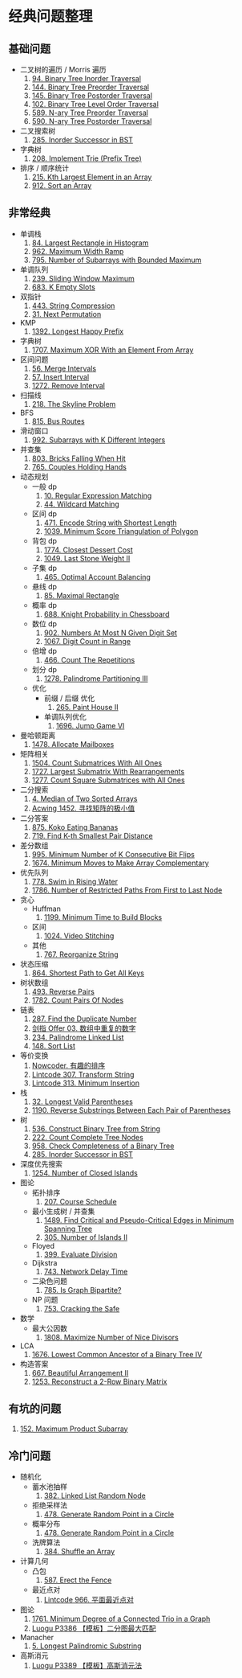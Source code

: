 # 经典问题整理

## 基础问题

- 二叉树的遍历 / Morris 遍历
  1. [94. Binary Tree Inorder Traversal](https://leetcode.com/problems/binary-tree-inorder-traversal)
  2. [144. Binary Tree Preorder Traversal](https://leetcode.com/problems/binary-tree-level-order-traversal/)
  3. [145. Binary Tree Postorder Traversal](https://leetcode.com/problems/binary-tree-postorder-traversal)
  4. [102. Binary Tree Level Order Traversal](https://leetcode.com/problems/binary-tree-level-order-traversal)
  5. [589. N-ary Tree Preorder Traversal](https://leetcode.com/problems/n-ary-tree-preorder-traversal/)
  6. [590. N-ary Tree Postorder Traversal](https://leetcode.com/problems/n-ary-tree-postorder-traversal/)
- 二叉搜索树
  1. [285. Inorder Successor in BST](https://leetcode.com/problems/inorder-successor-in-bst/)
- 字典树
  1. [208. Implement Trie (Prefix Tree)](https://leetcode.com/problems/implement-trie-prefix-tree/)
- 排序 / 顺序统计
  1. [215. Kth Largest Element in an Array](https://leetcode.com/problems/kth-largest-element-in-an-array/)
  2. [912. Sort an Array](https://leetcode.com/problems/sort-an-array/)

## 非常经典

- 单调栈
  1. [84. Largest Rectangle in Histogram](https://leetcode.com/problems/largest-rectangle-in-histogram/)
  2. [962. Maximum Width Ramp](https://leetcode.com/problems/maximum-width-ramp/)
  3. [795. Number of Subarrays with Bounded Maximum](https://leetcode.com/problems/number-of-subarrays-with-bounded-maximum/)
- 单调队列
  1. [239. Sliding Window Maximum](https://leetcode.com/problems/sliding-window-maximum/)
  2. [683. K Empty Slots](https://leetcode.com/problems/k-empty-slots/)
- 双指针
  1. [443. String Compression](https://leetcode.com/problems/string-compression/)
  2. [31. Next Permutation](https://leetcode.com/problems/next-permutation/)
- KMP
  1. [1392. Longest Happy Prefix](https://leetcode.com/problems/longest-happy-prefix/)
- 字典树
  1. [1707. Maximum XOR With an Element From Array](https://leetcode.com/problems/maximum-xor-with-an-element-from-array/)
- 区间问题
  1. [56. Merge Intervals](https://leetcode.com/problems/merge-intervals/)
  2. [57. Insert Interval](https://leetcode.com/problems/insert-interval/)
  3. [1272. Remove Interval](https://leetcode.com/problems/remove-interval/)
- 扫描线
  1. [218. The Skyline Problem](https://leetcode.com/problems/the-skyline-problem/)
- BFS
  1. [815. Bus Routes](https://leetcode.com/problems/bus-routes/)
- 滑动窗口
  1. [992. Subarrays with K Different Integers](https://leetcode.com/problems/subarrays-with-k-different-integers/)
- 并查集
  1. [803. Bricks Falling When Hit](https://leetcode.com/problems/bricks-falling-when-hit/)
  2. [765. Couples Holding Hands](https://leetcode.com/problems/couples-holding-hands/)
- 动态规划
  - 一般 dp
    1. [10. Regular Expression Matching](https://leetcode.com/problems/regular-expression-matching)
    2. [44. Wildcard Matching](https://leetcode.com/problems/wildcard-matching/)
  - 区间 dp
    1. [471. Encode String with Shortest Length](https://leetcode.com/problems/encode-string-with-shortest-length/)
    2. [1039. Minimum Score Triangulation of Polygon](https://leetcode.com/problems/minimum-score-triangulation-of-polygon/)
  - 背包 dp
    1. [1774. Closest Dessert Cost](https://leetcode.com/submissions/detail/463384240/)
    2. [1049. Last Stone Weight II](https://leetcode.com/problems/last-stone-weight-ii/)
  - 子集 dp
    1. [465. Optimal Account Balancing](https://leetcode.com/problems/optimal-account-balancing/)
  - 悬线 dp
    1. [85. Maximal Rectangle](https://leetcode.com/problems/maximal-rectangle/)
  - 概率 dp
    1. [688. Knight Probability in Chessboard](https://leetcode.com/problems/knight-probability-in-chessboard/)
  - 数位 dp
    1. [902. Numbers At Most N Given Digit Set](https://leetcode.com/problems/numbers-at-most-n-given-digit-set/)
    2. [1067. Digit Count in Range](https://leetcode.com/problems/digit-count-in-range/)
  - 倍增 dp
    1. [466. Count The Repetitions](https://leetcode.com/problems/count-the-repetitions/)
  - 划分 dp
    1. [1278. Palindrome Partitioning III](https://leetcode.com/problems/palindrome-partitioning-iii/)
  - 优化
    - 前缀 / 后缀 优化
      1. [265. Paint House II](https://leetcode.com/problems/paint-house-ii/)
    - 单调队列优化
      1. [1696. Jump Game VI](https://leetcode.com/problems/jump-game-vi/)
- 曼哈顿距离
  1. [1478. Allocate Mailboxes](https://leetcode.com/problems/allocate-mailboxes/)
- 矩阵相关
  1. [1504. Count Submatrices With All Ones](https://leetcode.com/problems/count-submatrices-with-all-ones/)
  2. [1727. Largest Submatrix With Rearrangements](https://leetcode.com/problems/largest-submatrix-with-rearrangements/)
  3. [1277. Count Square Submatrices with All Ones](https://leetcode.com/problems/count-square-submatrices-with-all-ones)
- 二分搜索
  1. [4. Median of Two Sorted Arrays](https://leetcode.com/problems/median-of-two-sorted-arrays/)
  2. [Acwing 1452. 寻找矩阵的极小值](https://www.acwing.com/problem/content/description/1454/)
- 二分答案
  1. [875. Koko Eating Bananas](https://leetcode.com/problems/koko-eating-bananas/)
  2. [719. Find K-th Smallest Pair Distance](https://leetcode.com/problems/find-k-th-smallest-pair-distance/)
- 差分数组
  1. [995. Minimum Number of K Consecutive Bit Flips](https://leetcode.com/problems/minimum-number-of-k-consecutive-bit-flips/)
  2. [1674. Minimum Moves to Make Array Complementary](https://leetcode.com/problems/minimum-moves-to-make-array-complementary/)
- 优先队列
  1. [778. Swim in Rising Water](https://leetcode.com/problems/swim-in-rising-water/)
  2. [1786. Number of Restricted Paths From First to Last Node](https://leetcode.com/problems/number-of-restricted-paths-from-first-to-last-node/)
- 贪心
  - Huffman
    1. [1199. Minimum Time to Build Blocks](https://leetcode.com/problems/minimum-time-to-build-blocks/)
  - 区间
    1. [1024. Video Stitching](https://leetcode.com/problems/video-stitching/)
  - 其他
    1. [767. Reorganize String](https://leetcode.com/problems/reorganize-string/)
- 状态压缩
  1. [864. Shortest Path to Get All Keys](https://leetcode.com/problems/shortest-path-to-get-all-keys/)
- 树状数组
  1. [493. Reverse Pairs](https://leetcode.com/problems/reverse-pairs/)
  2. [1782. Count Pairs Of Nodes](https://leetcode.com/problems/count-pairs-of-nodes/)
- 链表
  1. [287. Find the Duplicate Number](https://leetcode.com/problems/find-the-duplicate-number/)
  2. [剑指 Offer 03. 数组中重复的数字](https://leetcode-cn.com/problems/shu-zu-zhong-zhong-fu-de-shu-zi-lcof/)
  3. [234. Palindrome Linked List](https://leetcode.com/problems/palindrome-linked-list/)
  4. [148. Sort List](https://leetcode.com/problems/sort-list/)
- 等价变换
  1. [Nowcoder. 有趣的排序](https://www.nowcoder.com/questionTerminal/adc291e7e79f452c8b59243a5ce68d3a)
  2. [Lintcode 307. Transform String](https://www.lintcode.com/problem/307)
  3. [Lintcode 313. Minimum Insertion](https://www.lintcode.com/problem/313)
- 栈
  1. [32. Longest Valid Parentheses](https://leetcode.com/problems/longest-valid-parentheses)
  2. [1190. Reverse Substrings Between Each Pair of Parentheses](https://leetcode.com/problems/reverse-substrings-between-each-pair-of-parentheses/)
- 树
  1. [536. Construct Binary Tree from String](https://leetcode.com/problems/construct-binary-tree-from-string/)
  2. [222. Count Complete Tree Nodes](https://leetcode.com/problems/count-complete-tree-nodes/)
  3. [958. Check Completeness of a Binary Tree](https://leetcode.com/problems/check-completeness-of-a-binary-tree/)
  4. [285. Inorder Successor in BST](https://leetcode.com/problems/inorder-successor-in-bst/)
- 深度优先搜索
  1. [1254. Number of Closed Islands](https://leetcode.com/problems/number-of-closed-islands/)
- 图论
  - 拓扑排序
    1. [207. Course Schedule](https://leetcode.com/problems/course-schedule/)
  - 最小生成树 / 并查集
    1. [1489. Find Critical and Pseudo-Critical Edges in Minimum Spanning Tree](https://leetcode.com/problems/find-critical-and-pseudo-critical-edges-in-minimum-spanning-tree/)
    2. [305. Number of Islands II](https://leetcode.com/problems/number-of-islands-ii/)
  - Floyed
    1. [399. Evaluate Division](https://leetcode.com/problems/evaluate-division/)
  - Dijkstra
    1. [743. Network Delay Time](https://leetcode.com/problems/network-delay-time/)
  - 二染色问题
    1. [785. Is Graph Bipartite?](https://leetcode.com/problems/is-graph-bipartite/)
  - NP 问题
    1. [753. Cracking the Safe](https://leetcode.com/problems/cracking-the-safe/)
- 数学
  - 最大公因数
    1. [1808. Maximize Number of Nice Divisors](https://leetcode.com/problems/maximize-number-of-nice-divisors/)
- LCA
  1. [1676. Lowest Common Ancestor of a Binary Tree IV](https://leetcode.com/problems/lowest-common-ancestor-of-a-binary-tree-iv)
- 构造答案
  1. [667. Beautiful Arrangement II](https://leetcode.com/problems/beautiful-arrangement-ii/)
  2. [1253. Reconstruct a 2-Row Binary Matrix](https://leetcode.com/problems/reconstruct-a-2-row-binary-matrix/)

## 有坑的问题
1. [152. Maximum Product Subarray](https://leetcode.com/problems/maximum-product-subarray)

## 冷门问题

- 随机化
  - 蓄水池抽样
    1. [382. Linked List Random Node](https://leetcode.com/problems/linked-list-random-node/)
  - 拒绝采样法
    1. [478. Generate Random Point in a Circle](https://leetcode.com/problems/generate-random-point-in-a-circle/)
  - 概率分布
    1. [478. Generate Random Point in a Circle](https://leetcode.com/problems/generate-random-point-in-a-circle/)
  - 洗牌算法
    1. [384. Shuffle an Array](https://leetcode.com/problems/shuffle-an-array/)
- 计算几何
  - 凸包
    1. [587. Erect the Fence](https://leetcode.com/problems/erect-the-fence/)
  - 最近点对
    1. [Lintcode 966. 平面最近点对](https://www.lintcode.com/problem/966/)
- 图论
  1. [1761. Minimum Degree of a Connected Trio in a Graph](https://leetcode.com/problems/minimum-degree-of-a-connected-trio-in-a-graph/)
  2. [Luogu P3386 【模板】二分图最大匹配](https://www.luogu.com.cn/problem/P3386)
- Manacher
  1. [5. Longest Palindromic Substring](https://leetcode.com/problems/longest-palindromic-substring/)
- 高斯消元
  1. [Luogu P3389 【模板】高斯消元法](https://www.luogu.com.cn/problem/P3389)
